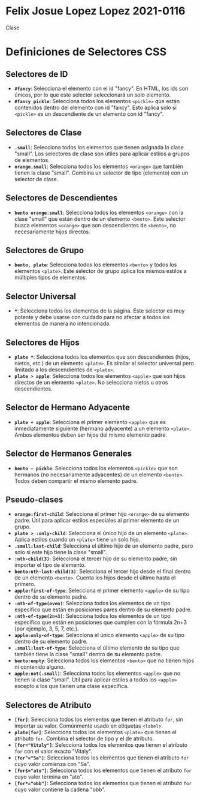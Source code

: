 # Felix Josue Lopez Lopez 2021-0116
Clase
# Definiciones de Selectores CSS

## Selectores de ID
- **`#fancy`**: Selecciona el elemento con el id "fancy". En HTML, los ids son únicos, por lo que este selector seleccionará un solo elemento.
- **`#fancy pickle`**: Selecciona todos los elementos `<pickle>` que están contenidos dentro del elemento con id "fancy". Esto aplica solo si `<pickle>` es un descendiente de un elemento con id "fancy".

## Selectores de Clase
- **`.small`**: Selecciona todos los elementos que tienen asignada la clase "small". Los selectores de clase son útiles para aplicar estilos a grupos de elementos.
- **`orange.small`**: Selecciona todos los elementos `<orange>` que también tienen la clase "small". Combina un selector de tipo (elemento) con un selector de clase.

## Selectores de Descendientes
- **`bento orange.small`**: Selecciona todos los elementos `<orange>` con la clase "small" que están dentro de un elemento `<bento>`. Este selector busca elementos `<orange>` que son descendientes de `<bento>`, no necesariamente hijos directos.

## Selectores de Grupo
- **`bento, plate`**: Selecciona todos los elementos `<bento>` y todos los elementos `<plate>`. Este selector de grupo aplica los mismos estilos a múltiples tipos de elementos.

## Selector Universal
- **`*`**: Selecciona todos los elementos de la página. Este selector es muy potente y debe usarse con cuidado para no afectar a todos los elementos de manera no intencionada.

## Selectores de Hijos
- **`plate *`**: Selecciona todos los elementos que son descendientes (hijos, nietos, etc.) de un elemento `<plate>`. Es similar al selector universal pero limitado a los descendientes de `<plate>`.
- **`plate > apple`**: Selecciona todos los elementos `<apple>` que son hijos directos de un elemento `<plate>`. No selecciona nietos u otros descendientes.

## Selector de Hermano Adyacente
- **`plate + apple`**: Selecciona el primer elemento `<apple>` que es inmediatamente siguiente (hermano adyacente) a un elemento `<plate>`. Ambos elementos deben ser hijos del mismo elemento padre.

## Selector de Hermanos Generales
- **`bento ~ pickle`**: Selecciona todos los elementos `<pickle>` que son hermanos (no necesariamente adyacentes) de un elemento `<bento>`. Todos deben compartir el mismo elemento padre.

## Pseudo-clases
- **`orange:first-child`**: Selecciona el primer hijo `<orange>` de su elemento padre. Útil para aplicar estilos especiales al primer elemento de un grupo.
- **`plate > :only-child`**: Selecciona el único hijo de un elemento `<plate>`. Aplica estilos cuando un `<plate>` tiene un solo hijo.
- **`.small:last-child`**: Selecciona el último hijo de un elemento padre, pero solo si este hijo tiene la clase "small".
- **`:nth-child(3)`**: Selecciona el tercer hijo de su elemento padre, sin importar el tipo de elemento.
- **`bento:nth-last-child(3)`**: Selecciona el tercer hijo desde el final dentro de un elemento `<bento>`. Cuenta los hijos desde el último hasta el primero.
- **`apple:first-of-type`**: Selecciona el primer elemento `<apple>` de su tipo dentro de su elemento padre.
- **`:nth-of-type(even)`**: Selecciona todos los elementos de un tipo específico que están en posiciones pares dentro de su elemento padre.
- **`:nth-of-type(2n+3)`**: Selecciona todos los elementos de un tipo específico que están en posiciones que cumplen con la fórmula 2n+3 (por ejemplo, 3, 5, 7, etc.).
- **`apple:only-of-type`**: Selecciona el único elemento `<apple>` de su tipo dentro de su elemento padre.
- **`.small:last-of-type`**: Selecciona el último elemento de su tipo que también tiene la clase "small" dentro de su elemento padre.
- **`bento:empty`**: Selecciona todos los elementos `<bento>` que no tienen hijos ni contenido alguno.
- **`apple:not(.small)`**: Selecciona todos los elementos `<apple>` que no tienen la clase "small". Útil para aplicar estilos a todos los `<apple>` excepto a los que tienen una clase específica.

## Selectores de Atributo
- **`[for]`**: Selecciona todos los elementos que tienen el atributo `for`, sin importar su valor. Comúnmente usado en etiquetas `<label>`.
- **`plate[for]`**: Selecciona todos los elementos `<plate>` que tienen el atributo `for`. Combina el selector de tipo y el de atributo.
- **`[for="Vitaly"]`**: Selecciona todos los elementos que tienen el atributo `for` con el valor exacto "Vitaly".
- **`[for^="Sa"]`**: Selecciona todos los elementos que tienen el atributo `for` cuyo valor comienza con "Sa".
- **`[for$="ato"]`**: Selecciona todos los elementos que tienen el atributo `for` cuyo valor termina en "ato".
- **`[for*="obb"]`**: Selecciona todos los elementos que tienen el atributo `for` cuyo valor contiene la cadena "obb".
